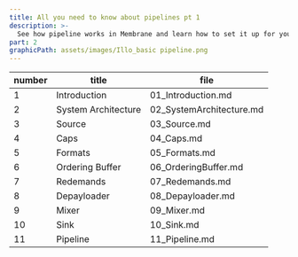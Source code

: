 ```yaml
---
title: All you need to know about pipelines pt 1
description: >-
  See how pipeline works in Membrane and learn how to set it up for you
part: 2
graphicPath: assets/images/Illo_basic pipeline.png
---
```


| number | title               | file                     |
| ------ | ------------------- | ------------------------ |
| 1      | Introduction        | 01_Introduction.md       |
| 2      | System Architecture | 02_SystemArchitecture.md |
| 3      | Source              | 03_Source.md             |
| 4      | Caps                | 04_Caps.md               |
| 5      | Formats             | 05_Formats.md            |
| 6      | Ordering Buffer     | 06_OrderingBuffer.md     |
| 7      | Redemands           | 07_Redemands.md          |
| 8      | Depayloader         | 08_Depayloader.md        |
| 9      | Mixer               | 09_Mixer.md              |
| 10     | Sink                | 10_Sink.md               |
| 11     | Pipeline            | 11_Pipeline.md           |
